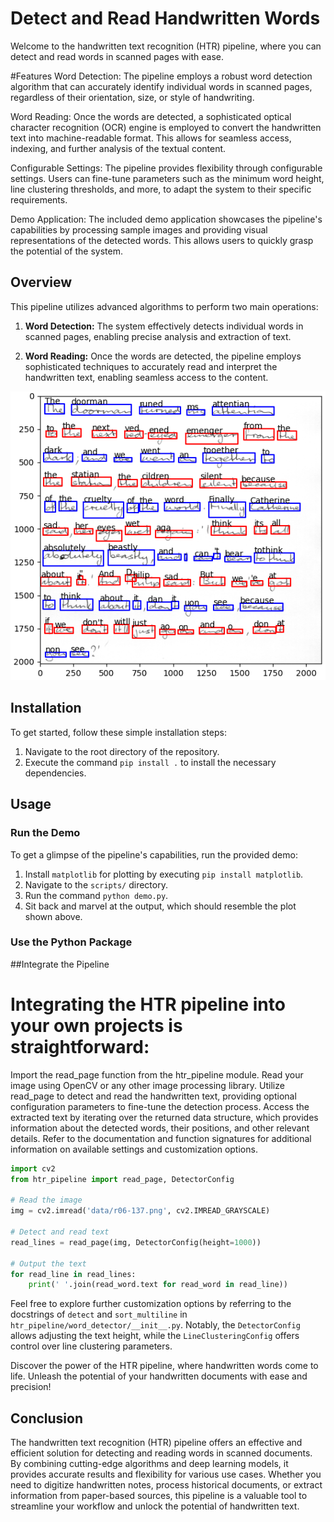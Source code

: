 # Detect and Read Handwritten Words

Welcome to the handwritten text recognition (HTR) pipeline, where you can detect and read words in scanned pages with ease.

#Features
Word Detection: The pipeline employs a robust word detection algorithm that can accurately identify individual words in scanned pages, regardless of their orientation, size, or style of handwriting.

Word Reading: Once the words are detected, a sophisticated optical character recognition (OCR) engine is employed to convert the handwritten text into machine-readable format. This allows for seamless access, indexing, and further analysis of the textual content.

Configurable Settings: The pipeline provides flexibility through configurable settings. Users can fine-tune parameters such as the minimum word height, line clustering thresholds, and more, to adapt the system to their specific requirements.

Demo Application: The included demo application showcases the pipeline's capabilities by processing sample images and providing visual representations of the detected words. This allows users to quickly grasp the potential of the system.

## Overview

This pipeline utilizes advanced algorithms to perform two main operations:

1. **Word Detection:** The system effectively detects individual words in scanned pages, enabling precise analysis and extraction of text.

2. **Word Reading:** Once the words are detected, the pipeline employs sophisticated techniques to accurately read and interpret the handwritten text, enabling seamless access to the content.

![example](./doc/example.png)

## Installation

To get started, follow these simple installation steps:

1. Navigate to the root directory of the repository.
2. Execute the command `pip install .` to install the necessary dependencies.

## Usage

### Run the Demo

To get a glimpse of the pipeline's capabilities, run the provided demo:

1. Install `matplotlib` for plotting by executing `pip install matplotlib`.
2. Navigate to the `scripts/` directory.
3. Run the command `python demo.py`.
4. Sit back and marvel at the output, which should resemble the plot shown above.

### Use the Python Package

##Integrate the Pipeline
# Integrating the HTR pipeline into your own projects is straightforward:

Import the read_page function from the htr_pipeline module.
Read your image using OpenCV or any other image processing library.
Utilize read_page to detect and read the handwritten text, providing optional configuration parameters to fine-tune the detection process.
Access the extracted text by iterating over the returned data structure, which provides information about the detected words, their positions, and other relevant details.
Refer to the documentation and function signatures for additional information on available settings and customization options.

```python
import cv2
from htr_pipeline import read_page, DetectorConfig

# Read the image
img = cv2.imread('data/r06-137.png', cv2.IMREAD_GRAYSCALE)

# Detect and read text
read_lines = read_page(img, DetectorConfig(height=1000))

# Output the text
for read_line in read_lines:
    print(' '.join(read_word.text for read_word in read_line))
```

Feel free to explore further customization options by referring to the docstrings of `detect` and `sort_multiline` in `htr_pipeline/word_detector/__init__.py`. Notably, the `DetectorConfig` allows adjusting the text height, while the `LineClusteringConfig` offers control over line clustering parameters.

Discover the power of the HTR pipeline, where handwritten words come to life. Unleash the potential of your handwritten documents with ease and precision!

## Conclusion
The handwritten text recognition (HTR) pipeline offers an effective and efficient solution for detecting and reading words in scanned documents. By combining cutting-edge algorithms and deep learning models, it provides accurate results and flexibility for various use cases. Whether you need to digitize handwritten notes, process historical documents, or extract information from paper-based sources, this pipeline is a valuable tool to streamline your workflow and unlock the potential of handwritten text.
